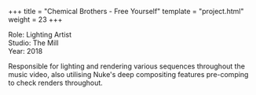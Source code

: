 +++
title = "Chemical Brothers - Free Yourself"
template = "project.html"
weight = 23
+++

Role: Lighting Artist  
Studio: The Mill  
Year: 2018  

Responsible for lighting and rendering various sequences throughout the music video, also utilising Nuke's deep compositing features pre-comping to check renders throughout.


